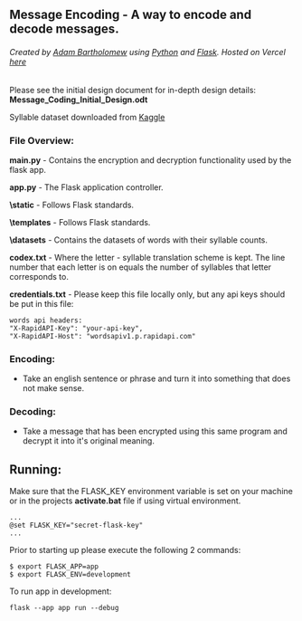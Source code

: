 ## Message Encoding - A way to encode and decode messages.
###### Created by [Adam Bartholomew](https://www.linkedin.com/in/adam-bartholomew/) using [Python](https://www.python.org/) and [Flask](https://flask.palletsprojects.com/en/2.3.x/). Hosted on Vercel [here](https://encode-message.vercel.app/)

Please see the initial design document for in-depth design details: __Message_Coding_Initial_Design.odt__

Syllable dataset downloaded from [Kaggle](https://www.kaggle.com/datasets/schwartstack/english-phonetic-and-syllable-count-dictionary?resource=download)

### File Overview:
__main.py__ - Contains the encryption and decryption functionality used by the flask app.

__app.py__ - The Flask application controller.

__\static__ - Follows Flask standards.

__\templates__ - Follows Flask standards.

__\datasets__ - Contains the datasets of words with their syllable counts.

__codex.txt__ - Where the letter - syllable translation scheme is kept. The line number that each letter is on equals the number of syllables that letter corresponds to.

__credentials.txt__ - Please keep this file locally only, but any api keys should be put in this file:

    words api headers:
    "X-RapidAPI-Key": "your-api-key",
    "X-RapidAPI-Host": "wordsapiv1.p.rapidapi.com"

### Encoding:
- Take an english sentence or phrase and turn it into something that does not make sense.

### Decoding:
- Take a message that has been encrypted using this same program and decrypt it into it's original meaning.

## Running:
Make sure that the FLASK_KEY environment variable is set on your machine or in the projects **activate.bat** file if using virtual environment.

    ...
    @set FLASK_KEY="secret-flask-key"
    ...

Prior to starting up please execute the following 2 commands:
    
    $ export FLASK_APP=app
    $ export FLASK_ENV=development

To run app in development:

    flask --app app run --debug
